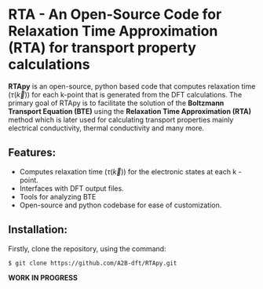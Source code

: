 # RTA - An Open-Source Code for Relaxation Time Approximation (RTA) for transport property calculations

**RTApy** is an open-source, python based code that computes relaxation time ($\tau$($\vec{k}$)) for each k-point that is generated from the DFT calculations. The primary goal of RTApy is to facilitate the solution of the **Boltzmann Transport Equation (BTE)** using the **Relaxation Time Approximation (RTA)** method which is later used for calculating transport properties mainly electrical conductivity, thermal conductivity and many more.
## Features:
- Computes relaxation time ($\tau$($\vec{k}$)) for the electronic states at each k - point.
- Interfaces with DFT output files.
- Tools for analyzing BTE
- Open-source and python codebase for ease of customization.

## Installation:

Firstly, clone the repository, using the command:

    $ git clone https://github.com/A2B-dft/RTApy.git

**WORK IN PROGRESS**
